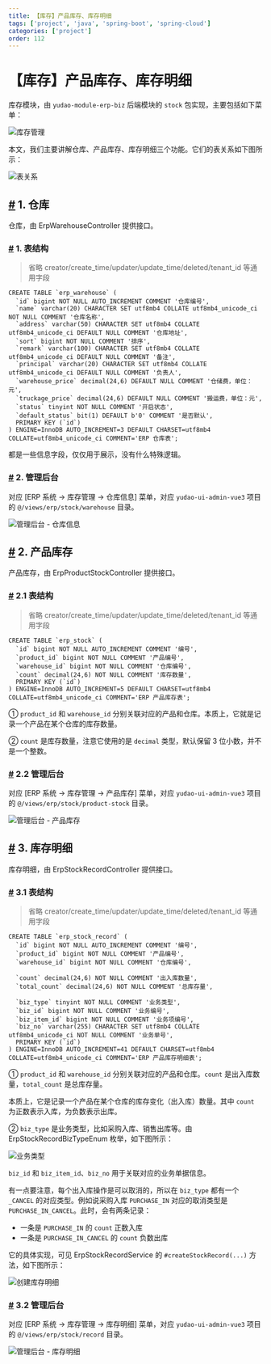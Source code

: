 ```yaml
---
title: 【库存】产品库存、库存明细
tags: ['project', 'java', 'spring-boot', 'spring-cloud']
categories: ['project']
order: 112
---
```

# 【库存】产品库存、库存明细

库存模块，由 `yudao-module-erp-biz` 后端模块的 `stock` 包实现，主要包括如下菜单：

 ![库存管理](https://cloud.iocoder.cn/img/ERP%E6%89%8B%E5%86%8C/%E5%BA%93%E5%AD%98%E6%A8%A1%E5%9D%9701/%E5%BA%93%E5%AD%98%E7%AE%A1%E7%90%86.png)

 本文，我们主要讲解仓库、产品库存、库存明细三个功能。它们的表关系如下图所示：

 ![表关系](https://cloud.iocoder.cn/img/ERP%E6%89%8B%E5%86%8C/%E5%BA%93%E5%AD%98%E6%A8%A1%E5%9D%9701/%E8%A1%A8%E5%85%B3%E7%B3%BB.png)

 ## [#](#_1-仓库) 1. 仓库

 仓库，由 ErpWarehouseController 提供接口。

 ### [#](#_1-表结构) 1. 表结构

 
> 省略 creator/create\_time/updater/update\_time/deleted/tenant\_id 等通用字段

 
```
CREATE TABLE `erp_warehouse` (
  `id` bigint NOT NULL AUTO_INCREMENT COMMENT '仓库编号',
  `name` varchar(20) CHARACTER SET utf8mb4 COLLATE utf8mb4_unicode_ci NOT NULL COMMENT '仓库名称',
  `address` varchar(50) CHARACTER SET utf8mb4 COLLATE utf8mb4_unicode_ci DEFAULT NULL COMMENT '仓库地址',
  `sort` bigint NOT NULL COMMENT '排序',
  `remark` varchar(100) CHARACTER SET utf8mb4 COLLATE utf8mb4_unicode_ci DEFAULT NULL COMMENT '备注',
  `principal` varchar(20) CHARACTER SET utf8mb4 COLLATE utf8mb4_unicode_ci DEFAULT NULL COMMENT '负责人',
  `warehouse_price` decimal(24,6) DEFAULT NULL COMMENT '仓储费，单位：元',
  `truckage_price` decimal(24,6) DEFAULT NULL COMMENT '搬运费，单位：元',
  `status` tinyint NOT NULL COMMENT '开启状态',
  `default_status` bit(1) DEFAULT b'0' COMMENT '是否默认',
  PRIMARY KEY (`id`)
) ENGINE=InnoDB AUTO_INCREMENT=3 DEFAULT CHARSET=utf8mb4 COLLATE=utf8mb4_unicode_ci COMMENT='ERP 仓库表';

```
都是一些信息字段，仅仅用于展示，没有什么特殊逻辑。

 ### [#](#_2-管理后台) 2. 管理后台

 对应 [ERP 系统 -> 库存管理 -> 仓库信息] 菜单，对应 `yudao-ui-admin-vue3` 项目的 `@/views/erp/stock/warehouse` 目录。

 ![管理后台 - 仓库信息](https://cloud.iocoder.cn/img/ERP%E6%89%8B%E5%86%8C/%E5%BA%93%E5%AD%98%E6%A8%A1%E5%9D%9701/%E4%BB%93%E5%BA%93%E4%BF%A1%E6%81%AF.png)

 ## [#](#_2-产品库存) 2. 产品库存

 产品库存，由 ErpProductStockController 提供接口。

 ### [#](#_2-1-表结构) 2.1 表结构

 
> 省略 creator/create\_time/updater/update\_time/deleted/tenant\_id 等通用字段

 
```
CREATE TABLE `erp_stock` (
  `id` bigint NOT NULL AUTO_INCREMENT COMMENT '编号',
  `product_id` bigint NOT NULL COMMENT '产品编号',
  `warehouse_id` bigint NOT NULL COMMENT '仓库编号',
  `count` decimal(24,6) NOT NULL COMMENT '库存数量',
  PRIMARY KEY (`id`)
) ENGINE=InnoDB AUTO_INCREMENT=5 DEFAULT CHARSET=utf8mb4 COLLATE=utf8mb4_unicode_ci COMMENT='ERP 产品库存表';

```
① `product_id` 和 `warehouse_id` 分别关联对应的产品和仓库。本质上，它就是记录一个产品在某个仓库的库存数量。

 ② `count` 是库存数量，注意它使用的是 `decimal` 类型，默认保留 3 位小数，并不是一个整数。

 ### [#](#_2-2-管理后台) 2.2 管理后台

 对应 [ERP 系统 -> 库存管理 -> 产品库存] 菜单，对应 `yudao-ui-admin-vue3` 项目的 `@/views/erp/stock/product-stock` 目录。

 ![管理后台 - 产品库存](https://cloud.iocoder.cn/img/ERP%E6%89%8B%E5%86%8C/%E5%BA%93%E5%AD%98%E6%A8%A1%E5%9D%9701/%E4%BA%A7%E5%93%81%E5%BA%93%E5%AD%98.png)

 ## [#](#_3-库存明细) 3. 库存明细

 库存明细，由 ErpStockRecordController 提供接口。

 ### [#](#_3-1-表结构) 3.1 表结构

 
> 省略 creator/create\_time/updater/update\_time/deleted/tenant\_id 等通用字段

 
```
CREATE TABLE `erp_stock_record` (
  `id` bigint NOT NULL AUTO_INCREMENT COMMENT '编号',
  `product_id` bigint NOT NULL COMMENT '产品编号',
  `warehouse_id` bigint NOT NULL COMMENT '仓库编号',
  
  `count` decimal(24,6) NOT NULL COMMENT '出入库数量',
  `total_count` decimal(24,6) NOT NULL COMMENT '总库存量',
  
  `biz_type` tinyint NOT NULL COMMENT '业务类型',
  `biz_id` bigint NOT NULL COMMENT '业务编号',
  `biz_item_id` bigint NOT NULL COMMENT '业务项编号',
  `biz_no` varchar(255) CHARACTER SET utf8mb4 COLLATE utf8mb4_unicode_ci NOT NULL COMMENT '业务单号',
  PRIMARY KEY (`id`)
) ENGINE=InnoDB AUTO_INCREMENT=41 DEFAULT CHARSET=utf8mb4 COLLATE=utf8mb4_unicode_ci COMMENT='ERP 产品库存明细表';

```
① `product_id` 和 `warehouse_id` 分别关联对应的产品和仓库。`count` 是出入库数量，`total_count` 是总库存量。

 本质上，它是记录一个产品在某个仓库的库存变化（出入库）数量。其中 `count` 为正数表示入库，为负数表示出库。

 ② `biz_type` 是业务类型，比如采购入库、销售出库等。由 ErpStockRecordBizTypeEnum 枚举，如下图所示：

 ![业务类型](https://cloud.iocoder.cn/img/ERP%E6%89%8B%E5%86%8C/%E5%BA%93%E5%AD%98%E6%A8%A1%E5%9D%9701/ErpStockRecordBizTypeEnum.png)

 `biz_id` 和 `biz_item_id`、`biz_no` 用于关联对应的业务单据信息。

 有一点要注意，每个出入库操作是可以取消的，所以在 `biz_type` 都有一个 `_CANCEL` 的对应类型。例如说采购入库 `PURCHASE_IN` 对应的取消类型是 `PURCHASE_IN_CANCEL`。此时，会有两条记录：

 * 一条是 `PURCHASE_IN` 的 `count` 正数入库
* 一条是 `PURCHASE_IN_CANCEL` 的 `count` 负数出库

 它的具体实现，可见 ErpStockRecordService 的 `#createStockRecord(...)` 方法，如下图所示：

 ![创建库存明细](https://cloud.iocoder.cn/img/ERP%E6%89%8B%E5%86%8C/%E5%BA%93%E5%AD%98%E6%A8%A1%E5%9D%9701/createStockRecord.png)

 ### [#](#_3-2-管理后台) 3.2 管理后台

 对应 [ERP 系统 -> 库存管理 -> 库存明细] 菜单，对应 `yudao-ui-admin-vue3` 项目的 `@/views/erp/stock/record` 目录。

 ![管理后台 - 库存明细](https://cloud.iocoder.cn/img/ERP%E6%89%8B%E5%86%8C/%E5%BA%93%E5%AD%98%E6%A8%A1%E5%9D%9701/%E5%BA%93%E5%AD%98%E6%98%8E%E7%BB%86.png)


